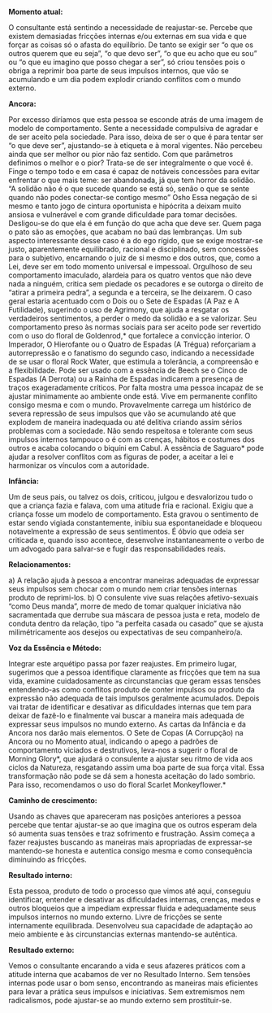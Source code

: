  **Momento atual:**

 O consultante está sentindo a necessidade de reajustar-se. Percebe que existem demasiadas fricções internas e/ou externas em sua vida e que forçar as coisas só o afasta do equilíbrio. De tanto se exigir ser “o que os outros querem que eu seja”, “o que devo ser”, “o que eu acho que eu sou” ou “o que eu imagino que posso chegar a ser”, só criou tensões pois o obriga a reprimir boa parte de seus impulsos internos, que vão se acumulando e um dia podem explodir criando conflitos com o mundo externo. 


 **Ancora:** 

Por excesso diríamos que esta pessoa se esconde atrás de uma imagem de modelo de comportamento. Sente a necessidade compulsiva de agradar e de ser aceito pela sociedade. Para isso, deixa de ser o que é para tentar ser “o que deve ser”, ajustando-se à etiqueta e à moral vigentes. Não percebeu ainda que ser melhor ou pior não faz sentido. Com que parâmetros definimos o melhor e o pior? Trata-se de ser integralmente o que você é. Finge o tempo todo e em casa é capaz de notáveis concessões para evitar enfrentar o que mais teme: ser abandonada, já que tem horror da solidão. “A solidão não é o que sucede quando se está só, senão o que se sente quando não podes conectar-se contigo mesmo” Osho Essa negação de si mesmo e tanto jogo de cintura oportunista e hipócrita a deixam muito ansiosa e vulnerável e com grande dificuldade para tomar decisões. Desligou-se do que ela é em função do que acha que deve ser. Quem paga o pato são as emoções, que acabam no baú das lembranças. Um sub aspecto interessante desse caso é a do ego rígido, que se exige mostrar-se justo, aparentemente equilibrado, racional e disciplinado, sem concessões para o subjetivo, encarnando o juiz de si mesmo e dos outros, que, como a Lei, deve ser em todo momento universal e impessoal. Orgulhoso de seu comportamento imaculado, alardeia para os quatro ventos que não deve nada a ninguém, critica sem piedade os pecadores e se outorga o direito de “atirar a primeira pedra”, a segunda e a terceira, se lhe deixarem. O caso geral estaria acentuado com o Dois ou o Sete de Espadas (A Paz e A Futilidade), sugerindo o uso de Agrimony, que ajuda a resgatar os verdadeiros sentimentos, a perder o medo da solidão e a se valorizar. Seu comportamento preso às normas sociais para ser aceito pode ser revertido com o uso do floral de Goldenrod,* que fortalece a convicção interior. O Imperador, O Hierofante ou o Quatro de Espadas (A Trégua) reforçariam a autorrepressão e o fanatismo do segundo caso, indicando a necessidade de se usar o floral Rock Water, que estimula a tolerância, a compreensão e a flexibilidade. Pode ser usado com a essência de Beech se o Cinco de Espadas (A Derrota) ou a Rainha de Espadas indicarem a presença de traços exageradamente críticos. Por falta mostra uma pessoa incapaz de se ajustar minimamente ao ambiente onde está. Vive em permanente conflito consigo mesma e com o mundo. Provavelmente carrega um histórico de severa repressão de seus impulsos que vão se acumulando até que explodem de maneira inadequada ou até delitiva criando assim sérios problemas com a sociedade. Não sendo respeitosa e tolerante com seus impulsos internos tampouco o é com as crenças, hábitos e costumes dos outros e acaba colocando o biquíni em Cabul. A essência de Saguaro* pode ajudar a resolver conflitos com as figuras de poder, a aceitar a lei e harmonizar os vínculos com a autoridade. 


**Infância:**

 Um de seus pais, ou talvez os dois, criticou, julgou e desvalorizou tudo o que a criança fazia e falava, com uma atitude fria e racional. Exigiu que a criança fosse um modelo de comportamento. Esta gravou o sentimento de estar sendo vigiada constantemente, inibiu sua espontaneidade e bloqueou notavelmente a expressão de seus sentimentos. É óbvio que odeia ser criticada e, quando isso acontece, desenvolve instantaneamente o verbo de um advogado para salvar-se e fugir das responsabilidades reais. 


**Relacionamentos:**

 a) A relação ajuda à pessoa a encontrar maneiras adequadas de expressar seus impulsos sem chocar com o mundo nem criar tensões internas produto de reprimi-los. b) O consulente vive suas relações afetivo-sexuais “como Deus manda”, morre de medo de tomar qualquer iniciativa não sacramentada que derrube sua máscara de pessoa justa e reta, modelo de conduta dentro da relação, tipo “a perfeita casada ou casado” que se ajusta milimétricamente aos desejos ou expectativas de seu companheiro/a. 


**Voz da Essência e Método:**

 Integrar este arquétipo passa por fazer reajustes. Em primeiro lugar, sugerimos que a pessoa identifique claramente as fricções que tem na sua vida, examine cuidadosamente as circunstancias que geram essas tensões entendendo-as como conflitos produto de conter impulsos ou produto da expressão não adequada de tais impulsos geralmente acumulados. Depois vai tratar de identificar e desativar as dificuldades internas que tem para deixar de fazê-lo e finalmente vai buscar a maneira mais adequada de expressar seus impulsos no mundo externo. As cartas da Infância e da Ancora nos darão mais elementos. O Sete de Copas (A Corrupção) na Ancora ou no Momento atual, indicando o apego a padrões de comportamento viciados e destrutivos, leva-nos a sugerir o floral de Morning Glory*, que ajudará o consulente a ajustar seu ritmo de vida aos ciclos da Natureza, resgatando assim uma boa parte de sua força vital. Essa transformação não pode se dá sem a honesta aceitação do lado sombrio. Para isso, recomendamos o uso do floral Scarlet Monkeyflower.* 


**Caminho de crescimento:**

 Usando as chaves que apareceram nas posições anteriores a pessoa percebe que tentar ajustar-se ao que imagina que os outros esperam dela só aumenta suas tensões e traz sofrimento e frustração. Assim começa a fazer reajustes buscando as maneiras mais apropriadas de expressar-se mantendo-se honesta e autentica consigo mesma e como consequência diminuindo as fricções. 


**Resultado interno:**

 Esta pessoa, produto de todo o processo que vimos até aqui, conseguiu identificar, entender e desativar as dificuldades internas, crenças, medos e outros bloqueios que a impediam expressar fluida e adequadamente seus impulsos internos no mundo externo. Livre de fricções se sente internamente equilibrada. Desenvolveu sua capacidade de adaptação ao meio ambiente e às circunstancias externas mantendo-se autêntica. 


**Resultado externo:**

 Vemos o consultante encarando a vida e seus afazeres práticos com a atitude interna que acabamos de ver no Resultado Interno. Sem tensões internas pode usar o bom senso, encontrando as maneiras mais eficientes para levar a prática seus impulsos e iniciativas. Sem extremismos nem radicalismos, pode ajustar-se ao mundo externo sem prostituir-se.
